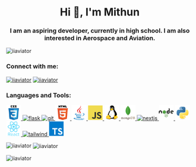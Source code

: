 <h1 align="center">Hi 👋, I'm Mithun</h1>
<h3 align="center">I am an aspiring developer, currently in high school. I am also interested in Aerospace and Aviation.</h3>

<p align="left"> <img src="https://komarev.com/ghpvc/?username=iiaviator&label=Profile%20views&color=0e75b6&style=flat" alt="iiaviator" /> </p>

<h3 align="left">Connect with me:</h3>
<p align="left">
<a href="https://dev.to/iiaviator" target="blank"><img align="center" src="https://cdn.jsdelivr.net/npm/simple-icons@3.0.1/icons/dev-dot-to.svg" alt="iiaviator" height="30" width="40" /></a>
<a href="https://linkedin.com/in/iiaviator" target="blank"><img align="center" src="https://cdn.jsdelivr.net/npm/simple-icons@3.0.1/icons/linkedin.svg" alt="iiaviator" height="30" width="40" /></a>
</p>

<h3 align="left">Languages and Tools:</h3>
<p align="left"> <a href="https://www.w3schools.com/css/" target="_blank"> <img src="https://raw.githubusercontent.com/devicons/devicon/master/icons/css3/css3-original-wordmark.svg" alt="css3" width="40" height="40"/> </a> <a href="https://flask.palletsprojects.com/" target="_blank"> <img src="https://www.vectorlogo.zone/logos/pocoo_flask/pocoo_flask-icon.svg" alt="flask" width="40" height="40"/> </a> <a href="https://git-scm.com/" target="_blank"> <img src="https://www.vectorlogo.zone/logos/git-scm/git-scm-icon.svg" alt="git" width="40" height="40"/> </a> <a href="https://www.w3.org/html/" target="_blank"> <img src="https://raw.githubusercontent.com/devicons/devicon/master/icons/html5/html5-original-wordmark.svg" alt="html5" width="40" height="40"/> </a> <a href="https://www.java.com" target="_blank"> <img src="https://raw.githubusercontent.com/devicons/devicon/master/icons/java/java-original.svg" alt="java" width="40" height="40"/> </a> <a href="https://developer.mozilla.org/en-US/docs/Web/JavaScript" target="_blank"> <img src="https://raw.githubusercontent.com/devicons/devicon/master/icons/javascript/javascript-original.svg" alt="javascript" width="40" height="40"/> </a> <a href="https://www.linux.org/" target="_blank"> <img src="https://raw.githubusercontent.com/devicons/devicon/master/icons/linux/linux-original.svg" alt="linux" width="40" height="40"/> </a> <a href="https://www.mongodb.com/" target="_blank"> <img src="https://raw.githubusercontent.com/devicons/devicon/master/icons/mongodb/mongodb-original-wordmark.svg" alt="mongodb" width="40" height="40"/> </a> <a href="https://nextjs.org/" target="_blank"> <img src="https://cdn.worldvectorlogo.com/logos/nextjs-3.svg" alt="nextjs" width="40" height="40"/> </a> <a href="https://nodejs.org" target="_blank"> <img src="https://raw.githubusercontent.com/devicons/devicon/master/icons/nodejs/nodejs-original-wordmark.svg" alt="nodejs" width="40" height="40"/> </a> <a href="https://www.python.org" target="_blank"> <img src="https://raw.githubusercontent.com/devicons/devicon/master/icons/python/python-original.svg" alt="python" width="40" height="40"/> </a> <a href="https://reactjs.org/" target="_blank"> <img src="https://raw.githubusercontent.com/devicons/devicon/master/icons/react/react-original-wordmark.svg" alt="react" width="40" height="40"/> </a> <a href="https://tailwindcss.com/" target="_blank"> <img src="https://www.vectorlogo.zone/logos/tailwindcss/tailwindcss-icon.svg" alt="tailwind" width="40" height="40"/> </a> <a href="https://www.typescriptlang.org/" target="_blank"> <img src="https://raw.githubusercontent.com/devicons/devicon/master/icons/typescript/typescript-original.svg" alt="typescript" width="40" height="40"/> </a> </p>

<p><img align="left" src="https://github-readme-stats.vercel.app/api/top-langs?username=mithunb9&show_icons=true&locale=en&layout=compact&theme=dark" alt="iiaviator" /></p>

<p>&nbsp;<img align="center" src="https://github-readme-stats.vercel.app/api?username=mithunb9&show_icons=true&locale=en&theme=dark" alt="iiaviator" /></p>

<p><img align="center" src="https://github-readme-streak-stats.herokuapp.com/?user=mithunb9&theme=dark" alt="iiaviator" /></p>
